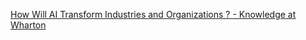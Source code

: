 [How Will AI Transform Industries and Organizations ? - Knowledge at Wharton](https://qi.tc/qi/118857)